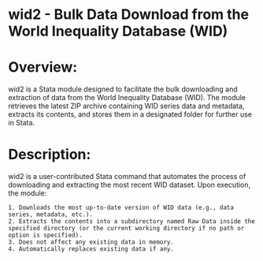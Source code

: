 # wid2 - Bulk Data Download from the World Inequality Database (WID)
# Overview:
wid2 is a Stata module designed to facilitate the bulk downloading and extraction of data from the World Inequality Database (WID). The module retrieves the latest ZIP archive containing WID series data and metadata, extracts its contents, and stores them in a designated folder for further use in Stata.

# Description:
wid2 is a user-contributed Stata command that automates the process of downloading and extracting the most recent WID dataset. Upon execution, the module:
    
    1. Downloads the most up-to-date version of WID data (e.g., data series, metadata, etc.). 
    2. Extracts the contents into a subdirectory named Raw Data inside the specified directory (or the current working directory if no path or option is specified).
    3. Does not affect any existing data in memory. 
    4. Automatically replaces existing data if any. 

